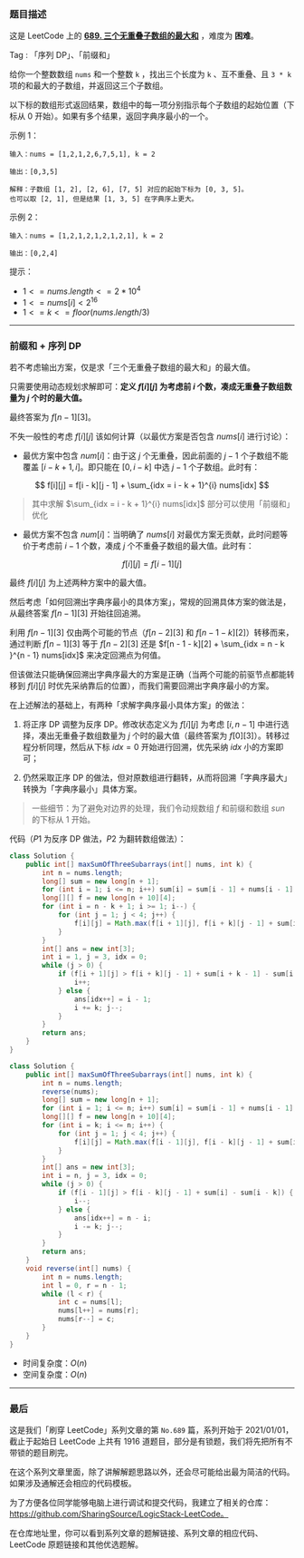 ### 题目描述

这是 LeetCode 上的 **[689. 三个无重叠子数组的最大和](https://leetcode-cn.com/problems/maximum-sum-of-3-non-overlapping-subarrays/solution/gong-shui-san-xie-jie-he-qian-zhui-he-de-ancx/)** ，难度为 **困难**。

Tag : 「序列 DP」、「前缀和」




给你一个整数数组 `nums` 和一个整数 `k` ，找出三个长度为 `k` 、互不重叠、且 `3 * k` 项的和最大的子数组，并返回这三个子数组。

以下标的数组形式返回结果，数组中的每一项分别指示每个子数组的起始位置（下标从 $0$ 开始）。如果有多个结果，返回字典序最小的一个。

示例 1：
```
输入：nums = [1,2,1,2,6,7,5,1], k = 2

输出：[0,3,5]

解释：子数组 [1, 2], [2, 6], [7, 5] 对应的起始下标为 [0, 3, 5]。
也可以取 [2, 1], 但是结果 [1, 3, 5] 在字典序上更大。
```
示例 2：
```
输入：nums = [1,2,1,2,1,2,1,2,1], k = 2

输出：[0,2,4]
```

提示：
* $1 <= nums.length <= 2 * 10^4$
* $1 <= nums[i] < 2^{16}$
* $1 <= k <= floor(nums.length / 3)$

---

### 前缀和 + 序列 DP

若不考虑输出方案，仅是求「三个无重叠子数组的最大和」的最大值。

只需要使用动态规划求解即可：**定义 $f[i][j]$ 为考虑前 $i$ 个数，凑成无重叠子数组数量为 $j$ 个时的最大值。**

最终答案为 $f[n - 1][3]$。

不失一般性的考虑 $f[i][j]$ 该如何计算（以最优方案是否包含 $nums[i]$ 进行讨论）：

*   最优方案中包含 $num[i]$：由于这 $j$ 个无重叠，因此前面的 $j - 1$ 个子数组不能覆盖 $[i - k + 1, i]$。即只能在 $[0, i - k]$ 中选 $j - 1$ 个子数组。此时有：

$$
f[i][j] = f[i - k][j - 1] + \sum_{idx = i - k + 1}^{i} nums[idx]
$$

> 其中求解 $\sum_{idx = i - k + 1}^{i} nums[idx]$ 部分可以使用「前缀和」优化

*   最优方案不包含 $num[i]$：当明确了 $nums[i]$ 对最优方案无贡献，此时问题等价于考虑前 $i - 1$ 个数，凑成 $j$ 个不重叠子数组的最大值。此时有：

$$
f[i][j] = f[i - 1][j]
$$

最终 $f[i][j]$ 为上述两种方案中的最大值。

然后考虑「如何回溯出字典序最小的具体方案」，常规的回溯具体方案的做法是，从最终答案 $f[n - 1][3]$ 开始往回追溯。

利用 $f[n - 1][3]$ 仅由两个可能的节点（$f[n - 2][3]$ 和 $f[n - 1 - k][2]$）转移而来，通过判断 $f[n - 1][3]$ 等于 $f[n - 2][3]$ 还是 $f[n - 1 - k][2] + \sum_{idx = n - k }^{n - 1} nums[idx]$ 来决定回溯点为何值。

但该做法只能确保回溯出字典序最大的方案是正确（当两个可能的前驱节点都能转移到 $f[i][j]$ 时优先采纳靠后的位置），而我们需要回溯出字典序最小的方案。

在上述解法的基础上，有两种「求解字典序最小具体方案」的做法：

1.  将正序 DP 调整为反序 DP。修改状态定义为 $f[i][j]$ 为考虑 $[i, n - 1]$ 中进行选择，凑出无重叠子数组数量为 $j$ 个时的最大值（最终答案为 $f[0][3]$）。转移过程分析同理，然后从下标 $idx = 0$ 开始进行回溯，优先采纳 $idx$ 小的方案即可；

2.  仍然采取正序 DP 的做法，但对原数组进行翻转，从而将回溯「字典序最大」转换为「字典序最小」具体方案。

> 一些细节：为了避免对边界的处理，我们令动规数组 $f$ 和前缀和数组 $sun$ 的下标从 $1$ 开始。

代码（$P1$ 为反序 DP 做法，$P2$ 为翻转数组做法）：

```Java
class Solution {
    public int[] maxSumOfThreeSubarrays(int[] nums, int k) {
        int n = nums.length;
        long[] sum = new long[n + 1];
        for (int i = 1; i <= n; i++) sum[i] = sum[i - 1] + nums[i - 1];
        long[][] f = new long[n + 10][4];
        for (int i = n - k + 1; i >= 1; i--) {
            for (int j = 1; j < 4; j++) {
                f[i][j] = Math.max(f[i + 1][j], f[i + k][j - 1] + sum[i + k - 1] - sum[i - 1]);
            }
        }
        int[] ans = new int[3];
        int i = 1, j = 3, idx = 0;
        while (j > 0) {
            if (f[i + 1][j] > f[i + k][j - 1] + sum[i + k - 1] - sum[i - 1]) {
                i++;
            } else {
                ans[idx++] = i - 1;
                i += k; j--;
            }
        }
        return ans;
    }
}
```


```Java
class Solution {
    public int[] maxSumOfThreeSubarrays(int[] nums, int k) {
        int n = nums.length;
        reverse(nums);
        long[] sum = new long[n + 1];
        for (int i = 1; i <= n; i++) sum[i] = sum[i - 1] + nums[i - 1];
        long[][] f = new long[n + 10][4];
        for (int i = k; i <= n; i++) {
            for (int j = 1; j < 4; j++) {
                f[i][j] = Math.max(f[i - 1][j], f[i - k][j - 1] + sum[i] - sum[i - k]);
            }
        }
        int[] ans = new int[3];
        int i = n, j = 3, idx = 0;
        while (j > 0) {
            if (f[i - 1][j] > f[i - k][j - 1] + sum[i] - sum[i - k]) {
                i--;
            } else {
                ans[idx++] = n - i;
                i -= k; j--;
            }
        }
        return ans;
    }
    void reverse(int[] nums) {
        int n = nums.length;
        int l = 0, r = n - 1;
        while (l < r) {
            int c = nums[l];
            nums[l++] = nums[r];
            nums[r--] = c;
        }
    }
}
```
* 时间复杂度：$O(n)$
* 空间复杂度：$O(n)$

---

### 最后

这是我们「刷穿 LeetCode」系列文章的第 `No.689` 篇，系列开始于 2021/01/01，截止于起始日 LeetCode 上共有 1916 道题目，部分是有锁题，我们将先把所有不带锁的题目刷完。

在这个系列文章里面，除了讲解解题思路以外，还会尽可能给出最为简洁的代码。如果涉及通解还会相应的代码模板。

为了方便各位同学能够电脑上进行调试和提交代码，我建立了相关的仓库：https://github.com/SharingSource/LogicStack-LeetCode。

在仓库地址里，你可以看到系列文章的题解链接、系列文章的相应代码、LeetCode 原题链接和其他优选题解。

